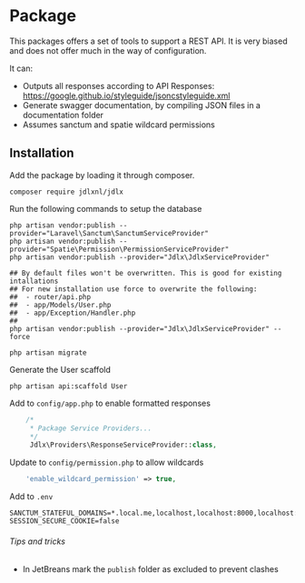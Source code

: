 # Package
This packages offers a set of tools to support a REST API.
It is very biased and does not offer much in the way of configuration.

It can:
- Outputs all responses according to API Responses: https://google.github.io/styleguide/jsoncstyleguide.xml
- Generate swagger documentation, by compiling JSON files in a documentation folder
- Assumes sanctum and spatie wildcard permissions

## Installation
Add the package by loading it through composer.

```shell
composer require jdlxnl/jdlx
```


Run the following commands to setup the database
```shell
php artisan vendor:publish --provider="Laravel\Sanctum\SanctumServiceProvider"
php artisan vendor:publish --provider="Spatie\Permission\PermissionServiceProvider"
php artisan vendor:publish --provider="Jdlx\JdlxServiceProvider"

## By default files won't be overwritten. This is good for existing intallations
## For new installation use force to overwrite the following:
##  - router/api.php
##  - app/Models/User.php
##  - app/Exception/Handler.php
##
php artisan vendor:publish --provider="Jdlx\JdlxServiceProvider" --force

php artisan migrate
```

Generate the User scaffold
```shell
php artisan api:scaffold User
```

Add to `config/app.php` to enable formatted responses
```php
    /*
     * Package Service Providers...
     */
     Jdlx\Providers\ResponseServiceProvider::class,
```

Update to `config/permission.php` to allow wildcards
```php
    'enable_wildcard_permission' => true,
```

Add to `.env`
```
SANCTUM_STATEFUL_DOMAINS=*.local.me,localhost,localhost:8000,localhost:3000,127.0.0.1,127.0.0.1:8000,::1
SESSION_SECURE_COOKIE=false
```

###### Tips and tricks
- In JetBreans mark the `publish` folder as excluded to prevent clashes
